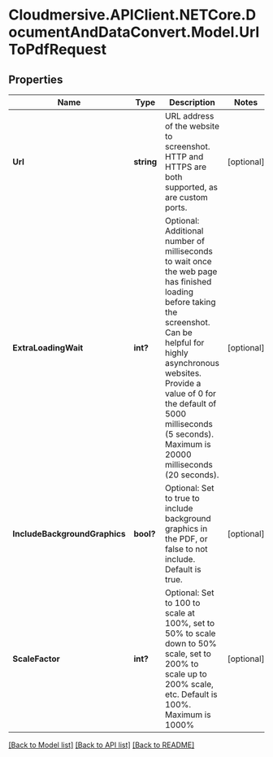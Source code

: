 # Cloudmersive.APIClient.NETCore.DocumentAndDataConvert.Model.UrlToPdfRequest
## Properties

Name | Type | Description | Notes
------------ | ------------- | ------------- | -------------
**Url** | **string** | URL address of the website to screenshot.  HTTP and HTTPS are both supported, as are custom ports. | [optional] 
**ExtraLoadingWait** | **int?** | Optional: Additional number of milliseconds to wait once the web page has finished loading before taking the screenshot.  Can be helpful for highly asynchronous websites.  Provide a value of 0 for the default of 5000 milliseconds (5 seconds). Maximum is 20000 milliseconds (20 seconds). | [optional] 
**IncludeBackgroundGraphics** | **bool?** | Optional: Set to true to include background graphics in the PDF, or false to not include.  Default is true. | [optional] 
**ScaleFactor** | **int?** | Optional: Set to 100 to scale at 100%, set to 50% to scale down to 50% scale, set to 200% to scale up to 200% scale, etc.  Default is 100%. Maximum is 1000% | [optional] 

[[Back to Model list]](../README.md#documentation-for-models) [[Back to API list]](../README.md#documentation-for-api-endpoints) [[Back to README]](../README.md)

